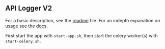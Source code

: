 ## API Logger V2

For a basic description, see the [readme](./readme.md) file. For an indepth expanation on usage see the [docs](#).

First start the app with `start-app.sh`, then start the celery worker(s) with `start-celery.sh`.
